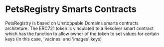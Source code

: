 # PetsRegistry Smarts Contracts

PetsRegistry is based on Unstoppable Domains smarts contracts architeture. The ERC721 token is vinculated to a Resolver smart contract which has the function to allow owner of the token to set values for certain keys (in this case, 'vacines' and 'images' keys)
